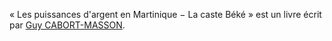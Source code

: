 <!-- TITLE: Les puissances d'argent en Martinique − La caste Béké -->
<!-- SUBTITLE: Présentation de l'ouvrage « Les puissances d'argent en Martinique − La caste Béké » -->

« Les puissances d'argent en Martinique − La caste Béké » est un livre écrit par [Guy CABORT-MASSON](/personnalite/homme/ecrivain/caraibes/centre/departement/madinina/guy-cabort-masson).
